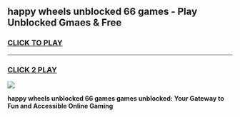 
## happy wheels unblocked 66 games - Play Unblocked Gmaes & Free
<h3>
<a href="https://premium.freeplayer.one?title=happy_wheels_unblocked_66_games&ref=19F">CLICK TO PLAY</a></h3>
<hr>

<h3>
<a href="https://premium.freeplayer.one?title=happy_wheels_unblocked_66_games&ref=19F">CLICK 2 PLAY</a>
  
</h3>

<a href="https://premium.freeplayer.one?title=happy_wheels_unblocked_66_games&ref=19F/"><img src="https://clearcache.store/games.png"></a>


**happy wheels unblocked 66 games games unblocked: Your Gateway to Fun and Accessible Online Gaming**
